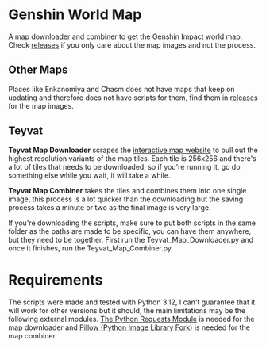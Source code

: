 # Genshin World Map
A map downloader and combiner to get the Genshin Impact world map.
Check [releases](https://github.com/RedCraft86/Genshin_World_Map/releases) if you only care about the map images and not the process.

## Other Maps
Places like Enkanomiya and Chasm does not have maps that keep on updating and therefore does not have scripts for them, find them in [releases](https://github.com/RedCraft86/GI_World_Map/releases) for the map images.

## Teyvat
**Teyvat Map Downloader** scrapes the [interactive map website](https://genshin-impact-map.appsample.com/#) to pull out the highest resolution variants of the map tiles. Each tile is 256x256 and there's a lot of tiles that needs to be downloaded, so if you're running it, go do something else while you wait, it will take a while. 

**Teyvat Map Combiner** takes the tiles and combines them into one single image, this process is a lot quicker than the downloading but the saving process takes a minute or two as the final image is very large.

If you're downloading the scripts, make sure to put both scripts in the same folder as the paths are made to be specific, you can have them anywhere, but they need to be together. First run the Teyvat_Map_Downloader.py and once it finishes, run the Teyvat_Map_Combiner.py

# Requirements 
The scripts were made and tested with Python 3.12, I can't guarantee that it will work for other versions but it should, the main limitations may be the following external modules.
[The Python Requests Module](https://pypi.org/project/requests/) is needed for the map downloader and [Pillow (Python Image Library Fork)](https://pillow.readthedocs.io/en/stable/installation.html) is needed for the map combiner.
